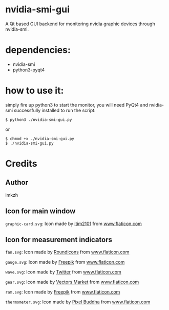 # nvidia-smi-gui
A Qt based GUI backend for monitering nvidia graphic devices through nvidia-smi.

# dependencies:

* nvidia-smi
* python3-pyqt4

# how to use it:
simply fire up python3 to start the monitor, you will need PyQt4 and nvidia-smi successfully installed to run the script:

    $ python3 ./nvidia-smi-gui.py
    
or

    $ chmod +x ./nvidia-smi-gui.py
    $ ./nvidia-smi-gui.py


# Credits
## Author

imkzh

## Icon for main window

`graphic-card.svg`: Icon made by [itim2101](https://www.flaticon.com/authors/itim2101) from www.flaticon.com 


## Icon for measurement indicators

`fan.svg`: Icon made by [Roundicons](https://www.flaticon.com/authors/roundicons) from www.flaticon.com

`gauge.svg`: Icon made by [Freepik](https://www.flaticon.com/authors/freepik) from www.flaticon.com

`wave.svg`: Icon made by [Twitter](https://www.flaticon.com/authors/twitter) from www.flaticon.com

`gear.svg`: Icon made by [Vectors Market](https://www.flaticon.com/authors/vectors-market) from www.flaticon.com

`ram.svg`: Icon made by [Freepik](https://www.flaticon.com/authors/freepik) from www.flaticon.com

`thermometer.svg`: Icon made by [Pixel Buddha](https://www.flaticon.com/authors/pixel-buddha) from www.flaticon.com

